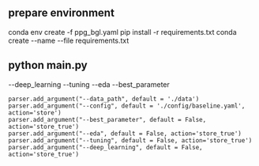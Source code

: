 
## prepare environment 
conda env create -f ppg_bgl.yaml
pip install -r requirements.txt
conda create --name <envname> --file requirements.txt

## python main.py
--deep_learning
--tuning
--eda
--best_parameter

    parser.add_argument("--data_path", default = './data')
    parser.add_argument("--config", default = './config/baseline.yaml', action='store')
    parser.add_argument("--best_parameter", default = False, action='store_true')
    parser.add_argument("--eda", default = False, action='store_true')
    parser.add_argument("--tuning", default = False, action='store_true')
    parser.add_argument("--deep_learning", default = False, action='store_true')

